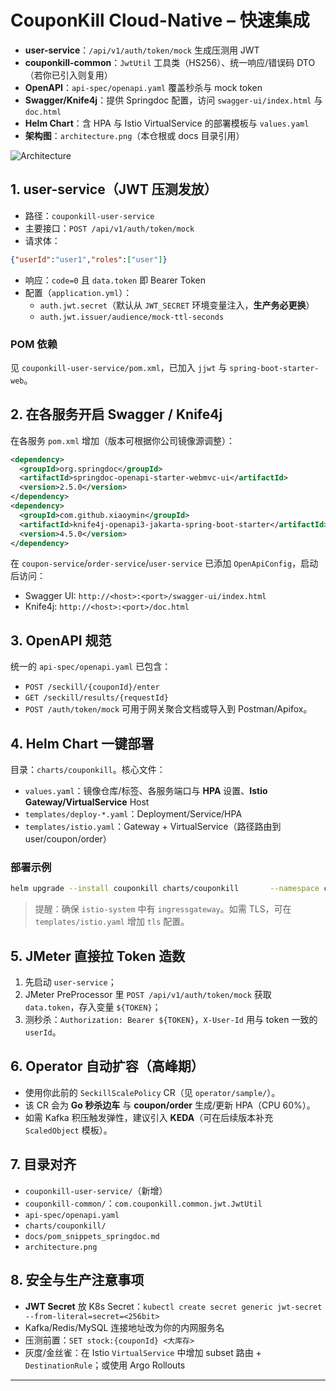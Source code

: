 # CouponKill Cloud-Native – 快速集成

- **user-service**：`/api/v1/auth/token/mock` 生成压测用 JWT
- **couponkill-common**：`JwtUtil` 工具类（HS256）、统一响应/错误码 DTO（若你已引入则复用）
- **OpenAPI**：`api-spec/openapi.yaml` 覆盖秒杀与 mock token
- **Swagger/Knife4j**：提供 Springdoc 配置，访问 `swagger-ui/index.html` 与 `doc.html`
- **Helm Chart**：含 HPA 与 Istio VirtualService 的部署模板与 `values.yaml`
- **架构图**：`architecture.png`（本仓根或 docs 目录引用）

![Architecture](architecture.png)

## 1. user-service（JWT 压测发放）
- 路径：`couponkill-user-service`
- 主要接口：`POST /api/v1/auth/token/mock`
- 请求体：
```json
{"userId":"user1","roles":["user"]}
```
- 响应：`code=0` 且 `data.token` 即 Bearer Token
- 配置（`application.yml`）：
  - `auth.jwt.secret`（默认从 `JWT_SECRET` 环境变量注入，**生产务必更换**）
  - `auth.jwt.issuer/audience/mock-ttl-seconds`

### POM 依赖
见 `couponkill-user-service/pom.xml`，已加入 `jjwt` 与 `spring-boot-starter-web`。

## 2. 在各服务开启 Swagger / Knife4j
在各服务 `pom.xml` 增加（版本可根据你公司镜像源调整）：

```xml
<dependency>
  <groupId>org.springdoc</groupId>
  <artifactId>springdoc-openapi-starter-webmvc-ui</artifactId>
  <version>2.5.0</version>
</dependency>
<dependency>
  <groupId>com.github.xiaoymin</groupId>
  <artifactId>knife4j-openapi3-jakarta-spring-boot-starter</artifactId>
  <version>4.5.0</version>
</dependency>
```

在 `coupon-service`/`order-service`/`user-service` 已添加 `OpenApiConfig`，启动后访问：
- Swagger UI: `http://<host>:<port>/swagger-ui/index.html`
- Knife4j: `http://<host>:<port>/doc.html`

## 3. OpenAPI 规范
统一的 `api-spec/openapi.yaml` 已包含：
- `POST /seckill/{couponId}/enter`
- `GET /seckill/results/{requestId}`
- `POST /auth/token/mock`
可用于网关聚合文档或导入到 Postman/Apifox。

## 4. Helm Chart 一键部署
目录：`charts/couponkill`。核心文件：
- `values.yaml`：镜像仓库/标签、各服务端口与 **HPA** 设置、**Istio Gateway/VirtualService** Host
- `templates/deploy-*.yaml`：Deployment/Service/HPA
- `templates/istio.yaml`：Gateway + VirtualService（路径路由到 user/coupon/order）

### 部署示例
```bash
helm upgrade --install couponkill charts/couponkill       --namespace couponkill --create-namespace       --set image.registry=registry.your.com/couponkill       --set image.tag=$(git rev-parse --short HEAD)       --set istio.gateway.host=couponkill.your.com
```

> 提醒：确保 `istio-system` 中有 `ingressgateway`。如需 TLS，可在 `templates/istio.yaml` 增加 `tls` 配置。

## 5. JMeter 直接拉 Token 造数
1. 先启动 `user-service`；
2. JMeter PreProcessor 里 `POST /api/v1/auth/token/mock` 获取 `data.token`，存入变量 `${TOKEN}`；
3. 测秒杀：`Authorization: Bearer ${TOKEN}`，`X-User-Id` 用与 token 一致的 `userId`。

## 6. Operator 自动扩容（高峰期）
- 使用你此前的 `SeckillScalePolicy` CR（见 `operator/sample/`）。
- 该 CR 会为 **Go 秒杀边车** 与 **coupon/order** 生成/更新 HPA（CPU 60%）。
- 如需 Kafka 积压触发弹性，建议引入 **KEDA**（可在后续版本补充 `ScaledObject` 模板）。

## 7. 目录对齐
- `couponkill-user-service/`（新增）
- `couponkill-common/`：`com.couponkill.common.jwt.JwtUtil`
- `api-spec/openapi.yaml`
- `charts/couponkill/`
- `docs/pom_snippets_springdoc.md`
- `architecture.png`

## 8. 安全与生产注意事项
- **JWT Secret** 放 K8s Secret：`kubectl create secret generic jwt-secret --from-literal=secret=<256bit>`
- Kafka/Redis/MySQL 连接地址改为你的内网服务名
- 压测前置：`SET stock:{couponId} <大库存>`
- 灰度/金丝雀：在 Istio `VirtualService` 中增加 subset 路由 + `DestinationRule`；或使用 Argo Rollouts

---
